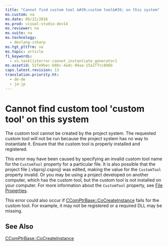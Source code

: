 ```yaml
---
title: "Cannot find custom tool &#39;custom tool&#39; on this system"
ms.custom: na
ms.date: 09/22/2016
ms.prod: visual-studio-dev14
ms.reviewer: na
ms.suite: na
ms.technology: 
  - devlang-csharp
ms.tgt_pltfrm: na
ms.topic: article
f1_keywords: 
  - vs.tasklisterror.cannot_instantiate_generator1
ms.assetid: 51fe9bec-b8bc-4a4c-94aa-15a1f7cc8b6b
caps.latest.revision: 13
translation.priority.ht: 
  - de-de
  - ja-jp
---
```

# Cannot find custom tool &#39;custom tool&#39; on this system
The custom tool cannot be created by the project system. The requested custom tool will not be run because the project system has no way to instantiate it. Ensure that the custom tool is properly installed and registered.  
  
 This error may have been caused by specifying an invalid custom tool name for the `CustomTool` property for a particular file. It is also possible that the project file (.vbproj/.csproj) was edited, making the value for the `CustomTool` property invalid. Or you may be using a project developed on another computer, which has the custom tool, but the custom tool is not installed on your computer. For more information about the `CustomTool` property, see [File Properties](assetId:///013c4aed-08d6-4dce-a124-ca807ca08959).  
  
 This error could also occur if [CComPtrBase::CoCreateInstance](../vs140/ccomptrbase--cocreateinstance.md) fails for the custom tool. For example, it may not be registered or a required DLL may be missing.  
  
## See Also  
 [CComPtrBase::CoCreateInstance](../vs140/ccomptrbase--cocreateinstance.md)